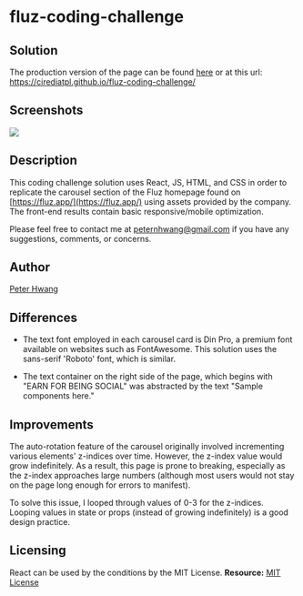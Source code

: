 # fluz-coding-challenge

## Solution

The production version of the page can be found [here](https://cirediatpl.github.io/fluz-coding-challenge/) or at this url: https://cirediatpl.github.io/fluz-coding-challenge/

## Screenshots

![](./src/images/fluz_solution.gif)

## Description

This coding challenge solution uses React, JS, HTML, and CSS in order to replicate the carousel section of the Fluz homepage found on [https://fluz.app/](https://fluz.app/) using assets provided by the company. The front-end results contain basic responsive/mobile optimization.

Please feel free to contact me at peternhwang@gmail.com if you have any suggestions, comments, or concerns.

## Author

[Peter Hwang](https://github.com/cirediatpl)

## Differences

* The text font employed in each carousel card is Din Pro, a premium font available on websites such as FontAwesome. This solution uses the sans-serif 'Roboto' font, which is similar.

* The text container on the right side of the page, which begins with "EARN FOR BEING SOCIAL" was abstracted by the text "Sample components here."

## Improvements

The auto-rotation feature of the carousel originally involved incrementing various elements' z-indices over time. However, the z-index value would grow indefinitely. As a result, this page is prone to breaking, especially as the z-index approaches large numbers (although most users would not stay on the page long enough for errors to manifest).

To solve this issue, I looped through values of 0-3 for the z-indices. Looping values in state or props (instead of growing indefinitely) is a good design practice.

## Licensing
  React can be used by the conditions by the MIT License.
  **Resource:** [MIT License](https://opensource.org/licenses/MIT)


